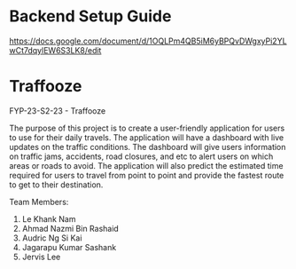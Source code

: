 # Backend Setup Guide
https://docs.google.com/document/d/1OQLPm4QB5iM6yBPQvDWgxyPi2YLwCt7dqylEW6S3LK8/edit

# Traffooze
FYP-23-S2-23 -  Traffooze

The purpose of this project is to create a user-friendly application for users to use for their daily travels. The application will have a dashboard with live updates on the traffic conditions. The dashboard will give users information on traffic jams, accidents, road closures, and etc to alert users on which areas or roads to avoid. The application will also predict the estimated time required for users to travel from point to point and provide the fastest route to get to their destination. 

Team Members:
1. Le Khank Nam
2. Ahmad Nazmi Bin Rashaid
3. Audric Ng Si Kai
4. Jagarapu Kumar Sashank
5. Jervis Lee


